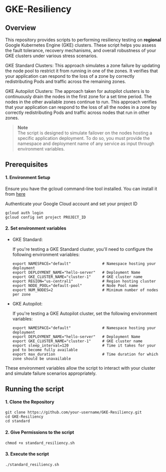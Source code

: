# GKE-Resiliency


## Overview 
This repository provides scripts to performing resiliency testing on **regional** Google Kubernetes Engine (GKE) clusters. These script helps you assess the fault tolerance, recovery mechanisms, and overall robustness of your GKE clusters under various stress scenarios.

GKE Standard Clusters: This approach simulates a zone failure by updating the node pool to restrict it from running in one of the zones. It verifies that your application can respond to the loss of a zone by correctly redistributing Pods and traffic across the remaining zones.

GKE Autopilot Clusters: The approach taken for autopilot clusters is to continuously drain the nodes in the first zone for a set time period. The nodes in the other available zones continue to run. This approach verifies that your application can respond to the loss of all the nodes in a zone by correctly redistributing Pods and traffic across nodes that run in other zones.

> **Note**  
> The script is designed to simulate failover on the nodes hosting a specific application deployment. To do so, you must provide the namespace and deployment name of any service as input through environment variables.


## Prerequisites


#### 1. Environment Setup
Ensure you have the gcloud command-line tool installed. You can install it from [here](https://cloud.google.com/sdk/docs/install)

Authenticate your Google Cloud account and set your project ID

```
gcloud auth login
gcloud config set project PROJECT_ID
```

#### 2. Set environment variables

* GKE Standard:

    If you're testing a GKE Standard cluster, you'll need to configure the following environment variables:

    ```
    export NAMESPACE="default"              # Namespace hosting your deployment
    export DEPLOYMENT_NAME="hello-server"   # Deployment Name
    export GKE_CLUSTER_NAME="cluster-1"     # GKE cluster name
    export REGION="us-central1"             # Region hosting cluster
    export NODE_POOL="default-pool"         # Node Pool name
    export NUM_NODES=2                      # Minimum number of nodes per zone
    ```

* GKE Autopilot:

    If you're testing a GKE Autopilot cluster, set the following environment variables:

    ```
    export NAMESPACE="default"              # Namespace hosting your deployment
    export DEPLOYMENT_NAME="hello-server"   # Deployment Name
    export GKE_CLUSTER_NAME="cluster-1"     # GKE cluster name
    export sleep_interval=120               # Time it takes for your pod to become fully available 
    export max_duration                     # Time duration for which zone should be unavailable
    ```

These environment variables allow the script to interact with your cluster and simulate failure scenarios appropriately.

## Running the script

#### 1. Clone the Repository

```
git clone https://github.com/your-username/GKE-Resiliency.git
cd GKE-Resiliency
cd standard 
```

#### 2. Give Permissions to the script
```
chmod +x standard_resiliency.sh
```

#### 3. Execute the script
```
./standard_resiliency.sh
```